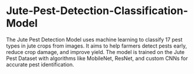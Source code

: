 # Jute-Pest-Detection-Classification-Model
The Jute Pest Detection Model uses machine learning to classify 17 pest types in jute crops from images. It aims to help farmers detect pests early, reduce crop damage, and improve yield. The model is trained on the Jute Pest Dataset with algorithms like MobileNet, ResNet, and custom CNNs for accurate pest identification.
